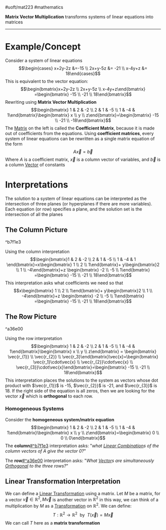 #uoft/mat223 #mathematics 

**Matrix Vector Multiplication** transforms systems of linear equations into matrices

---
# Example/Concept
Consider a system of linear equations$$\begin{cases} x+2y-2z &=-15  \\
 2x+y-5z &= -21 \\
 x-4y+z &= 18\end{cases}$$This is equivalent to the vector equation: $$\begin{bmatrix}x+2y-2z  \\ 2x+y-5z \\ x-4y+z\end{bmatrix} =\begin{bmatrix} -15 \\ -21 \\ 18\end{bmatrix}$$Rewriting using **Matrix Vector Multiplication**$$\begin{bmatrix} 1  & 2 & -2 \\ 2 & 1 & -5 \\ 1 & -4 & 1\end{bmatrix}\begin{bmatrix} x \\ y \\ z\end{bmatrix}=\begin{bmatrix} -15 \\ -21 \\ -18\end{bmatrix}$$
 The [Matrix](../MAT224/MAT224%20Notes/Matrix.md) on the left is called the **Coefficient Matrix**, because it is made out of coefficients from the equations. Using **coefficient matrices**, every system of linear equations can be rewritten as a single matrix equation of the form $$A\vec{x}=\vec{b}$$Where $A$ is a coefficient matrix, $\vec{x}$ is a column vector of variables, and $\vec{b}$ is a column [Vector](Vector.md) of constants

# Interpretations
The solution to a system of linear equations can be interpreted as the intersection of three planes (or hyperplanes if there are more variables). Each equation (or row) specifies a plane, and the solution set is the intersection of all the planes

## **The Column Picture**

^b7f1e3

Using the column interpretation $$\begin{bmatrix}1  & 2 & -2 \\ 2 & 1 & -5 \\ 1 & -4 & 1 \end{bmatrix}=x\begin{bmatrix} 1 \\ 2 \\ 1\end{bmatrix}+ y\begin{bmatrix}2 \\ 1 \\ -4\end{bmatrix}+z \begin{bmatrix} -2 \\ -5 \\ 1\end{bmatrix} =\begin{bmatrix} -15 \\ -21 \\ 18\end{bmatrix}$$This interpretation asks what coefficients we need so that$$x\begin{bmatrix} 1 \\ 2 \\ 1\end{bmatrix}+ y\begin{bmatrix}2 \\ 1 \\ -4\end{bmatrix}+z \begin{bmatrix} -2 \\ -5 \\ 1\end{bmatrix} =\begin{bmatrix} -15 \\ -21 \\ 18\end{bmatrix}$$
## **The Row Picture**

^a36e00

Using the row interpretation$$\begin{bmatrix} 1 & 2 & -2 \\ 2 & 1 & -5 \\ 1 & -4 & 1\end{bmatrix}\begin{bmatrix} x \\ y \\ z\end{bmatrix} = \begin{bmatrix} \vec{r_{1}} \\ \vec{r_{2}} \\ \vec{r_3}\end{bmatrix}\vec{x}=\begin{bmatrix} \vec{r_1}\cdot\vec{x} \\ \vec{r_{2}}\cdot\vec{x}  \\ \vec{r_{3}}\cdot\vec{x}\end{bmatrix}=\begin{bmatrix} -15 \\ -21 \\ 18\end{bmatrix}$$This interpretation places the solutions to the system as vectors whose dot product with $\vec{r_{1}}$ is -15, $\vec{r_{2}}$ is -21, and $\vec{r_{3}}$ is 18. If the right side of the equation is all zeros, then we are looking for the vector $\vec{x}$ which is **orthogonal** to each row.

### Homogeneous Systems
Consider the **homogeneous system/matrix equation**$$\begin{bmatrix} 1  & 2 & -2 \\ 2 & 1 & -5 \\ 1 & -4 & 1\end{bmatrix}\begin{bmatrix} x \\ y \\ z\end{bmatrix}=\begin{bmatrix} 0 \\ 0 \\ 0\end{bmatrix}$$
The **column**[#^b7f1e3](#^b7f1e3) interpretation asks:
"*what [Linear Combination](Linear%20Combination.md)s of the column vectors of A give the vector 0?*"

The **row**[#^a36e00](#^a36e00) interpretation asks:
"*What [Vector](Vector.md)s are simultaneously [Orthogonal](Orthogonal.md) to the three rows?*"

## Linear Transformation Interpretation
We can define a [Linear Transformation](Linear%20Transformations.md) using a matrix. 
Let $M$ be a matrix, for a vector $\vec{v}\in \mathbb{R}^{2}, M\vec{v}$ is another vector in $\mathbb{R}^2$ in this way, we can think of a multiplication by $M$ as a [Transformation](Transformation.md) on $\mathbb{R}^{2}$. We can define: $$T:\mathbb{R}^{2}\rightarrow \mathbb{R}^{2} \ \text{ by } \ T(\vec{x})=M\vec{x}$$
We can call $T$ here as a **matrix transformation**